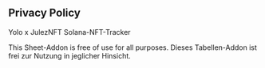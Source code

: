 ## Privacy Policy

Yolo x JulezNFT Solana-NFT-Tracker


This Sheet-Addon is free of use for all purposes.
Dieses Tabellen-Addon ist frei zur Nutzung in jeglicher Hinsicht.
